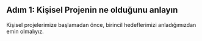 ## Adım 1: Kişisel Projenin ne olduğunu anlayın

Kişisel projelerimize başlamadan önce, birincil hedeflerimizi anladığımızdan emin olmalıyız.
